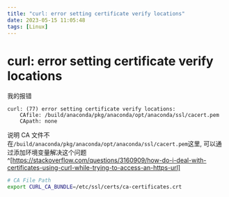 ```yaml
---
title: "curl: error setting certificate verify locations"
date: 2023-05-15 11:05:48
tags: [Linux]
---
```


# curl: error setting certificate verify locations

我的报错

```
curl: (77) error setting certificate verify locations:
    CAfile: /build/anaconda/pkg/anaconda/opt/anaconda/ssl/cacert.pem
    CApath: none
```

说明 CA 文件不在`/build/anaconda/pkg/anaconda/opt/anaconda/ssl/cacert.pem`这里, 
可以通过添加环境变量解决这个问题^[https://stackoverflow.com/questions/3160909/how-do-i-deal-with-certificates-using-curl-while-trying-to-access-an-https-url]

```sh
# CA File Path
export CURL_CA_BUNDLE=/etc/ssl/certs/ca-certificates.crt
```
